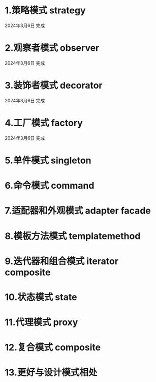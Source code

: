 # 1.策略模式 strategy
2024年3月6日   完成

# 2.观察者模式 observer
2024年3月6日   完成

# 3.装饰者模式 decorator
2024年3月6日   完成

# 4.工厂模式 factory
2024年3月6日   完成

# 5.单件模式 singleton

# 6.命令模式 command

# 7.适配器和外观模式  adapter facade

# 8.模板方法模式 templatemethod

# 9.迭代器和组合模式 iterator composite

# 10.状态模式 state

# 11.代理模式 proxy

# 12.复合模式 composite

# 13.更好与设计模式相处

